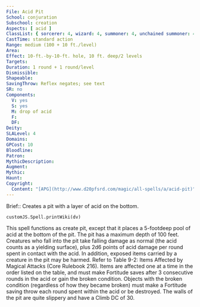 ```yaml
---
File: Acid Pit
School: conjuration
Subschool: creation
Aspects: [ acid ]
ClassList: { sorcerer: 4, wizard: 4, summoner: 4, unchained summoner: 4 }
CastTime: standard action
Range: medium (100 + 10 ft./level)
Area: 
Effect: 10-ft.-by-10-ft. hole, 10 ft. deep/2 levels
Targets: 
Duration: 1 round + 1 round/level
Dismissible: 
Shapeable: 
SavingThrow: Reflex negates; see text
SR: no
Components:
  V: yes
  S: yes
  M: drop of acid
  F: 
  DF: 
Deity: 
SLALevel: 4
Domains: 
GPCost: 10
Bloodline: 
Patron: 
MythicDescription: 
Augment: 
Mythic: 
Haunt: 
Copyright:
  Content: "[APG](http://www.d20pfsrd.com/magic/all-spells/a/acid-pit)"
---
```

Brief:: Creates a pit with a layer of acid on the bottom.

```dataviewjs
customJS.Spell.printWiki(dv)
```

This spell functions as create pit, except that it places a 5-footdeep pool of acid at the bottom of the pit. The pit has a maximum depth of 100 feet. Creatures who fall into the pit take falling damage as normal (the acid counts as a yielding surface), plus 2d6 points of acid damage per round spent in contact with the acid. In addition, exposed items carried by a creature in the pit may be harmed. Refer to Table 9-2: Items Affected by Magical Attacks (Core Rulebook 216). Items are affected one at a time in the order listed on the table, and must make Fortitude saves after 3 consecutive rounds in the acid or gain the broken condition. Objects with the broken condition (regardless of how they became broken) must make a Fortitude saving throw each round spent within the acid or be destroyed. The walls of the pit are quite slippery and have a Climb DC of 30.
